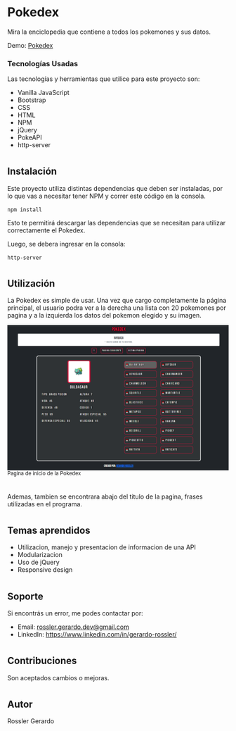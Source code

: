 # Pokedex
 
Mira la enciclopedia que contiene a todos los pokemones y sus datos.


Demo: <a href="https://g-rossler.github.io/Pokedex/">Pokedex</a>

### Tecnologías Usadas

Las tecnologías y herramientas que utilice para este proyecto son:

- Vanilla JavaScript
- Bootstrap
- CSS
- HTML
- NPM
- jQuery
- PokeAPI
- http-server

#

## Instalación

Este proyecto utiliza distintas dependencias que deben ser instaladas, por lo que vas a necesitar tener NPM y correr este código en la consola.

```
npm install
```

Esto te permitirá descargar las dependencias que se necesitan para utilizar correctamente el Pokedex.

Luego, se debera ingresar en la consola:

```
http-server
```



#

## Utilización


La Pokedex es simple de usar. Una vez que cargo completamente la página principal, el usuario podra ver a la derecha una lista con 20 pokemones por pagina y a la izquierda los datos del pokemon elegido y su imagen. 
 
<img  src="https://raw.githubusercontent.com/g-rossler/Pokedex/Readme/Img/Readme/Pagina-Principal.png" align="center" alt="Pagina de inicio de la Pokedex">
<sup>Pagina de inicio de la Pokedex</sup>
<br/><br/>

Ademas, tambien se encontrara abajo del titulo de la pagina, frases utilizadas en el programa.



#

## Temas aprendidos

- Utilizacion, manejo y presentacion de informacion de una API
- Modularizacion
- Uso de jQuery
- Responsive design

#

## Soporte

Si encontrás un error, me podes contactar por:

- Email: rossler.gerardo.dev@gmail.com
- LinkedIn: https://www.linkedin.com/in/gerardo-rossler/

#

## Contribuciones

Son aceptados cambios o mejoras.

#

## Autor

Rossler Gerardo

#
 
